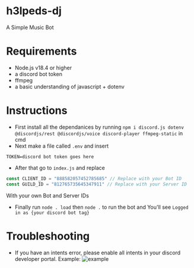 # h3lpeds-dj
A Simple Music Bot

# Requirements
- Node.js v18.4 or higher
- a discord bot token 
- ffmpeg
- a basic understanding of javascript + dotenv

# Instructions
- First install all the dependanices by running `npm i discord.js dotenv @discordjs/rest @discordjs/voice discord-player ffmpeg-static` in cmd
- Next make a file called `.env` and insert
```.env
TOKEN=discord bot token goes here
```
- After that go to `index.js` and replace 
```.js
const CLIENT_ID = "888582057452785685" // Replace with your Bot ID
const GUILD_ID = "812765735645347911" // Replace with your Server ID
```
With your own Bot and Server IDs
- Finally run `node . load` then `node .` to run the bot and You'll see `Logged in as {your discord bot tag}`

# Troubleshooting
- If you have an intents error, please enable all intents in your discord developer portal. Example:
![example](https://user-images.githubusercontent.com/75576932/198844538-d9f0d390-b051-4a2d-a5e6-7535b0773156.png)
